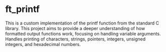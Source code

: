# ft_printf

This is a custom implementation of the printf function from the standard C library. This project aims to provide a deeper understanding of how formatted output functions work, focusing on handling variable arguments.
Handles printing of characters, strings, pointers, integers, unsigned integers, and hexadecimal numbers.